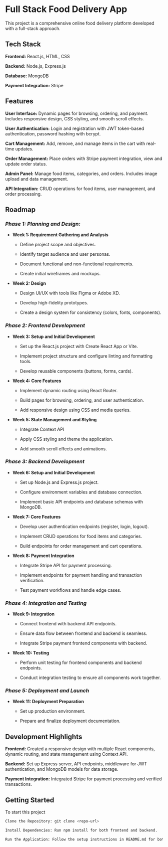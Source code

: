 # Full Stack Food Delivery App

This project is a comprehensive online food delivery platform developed with a full-stack approach.


## Tech Stack

**Frontend:** React.js, HTML, CSS

**Backend:** Node.js, Express.js

**Database:** MongoDB

**Payment Integration:** Stripe

## Features

**User Interface:** Dynamic pages for browsing, ordering, and payment. Includes responsive design, CSS styling, and smooth scroll effects.

**User Authentication:** Login and registration with JWT token-based authentication, password hashing with bcrypt.

**Cart Management:** Add, remove, and manage items in the cart with real-time updates.

**Order Management:** Place orders with Stripe payment integration, view and update order status.

**Admin Panel:** Manage food items, categories, and orders. Includes image upload and data management.

**API Integration:** CRUD operations for food items, user management, and order processing.

## Roadmap

### *Phase 1: Planning and Design:*

* **Week 1: Requirement Gathering and Analysis** 

    - Define project scope and objectives.

    - Identify target audience and user personas.

    - Document functional and non-functional requirements.

    - Create initial wireframes and mockups.

* **Week 2: Design** 

    - Design UI/UX with tools like Figma or Adobe XD.

    - Develop high-fidelity prototypes.

    - Create a design system for consistency (colors, fonts, components).

### *Phase 2: Frontend Development*

* **Week 3: Setup and Initial Development** 

    - Set up the React.js project with Create React App or Vite.

    - Implement project structure and configure linting and formatting tools.

    - Develop reusable components (buttons, forms, cards).

* **Week 4: Core Features** 

    - Implement dynamic routing using React Router.

    - Build pages for browsing, ordering, and user authentication.

    - Add responsive design using CSS and media queries.

* **Week 5: State Management and Styling** 

    - Integrate Context API

    - Apply CSS styling and theme the application.

    - Add smooth scroll effects and animations.

### *Phase 3: Backend Development*

* **Week 6: Setup and Initial Development** 

    - Set up Node.js and Express.js project.

    - Configure environment variables and database connection.

    - Implement basic API endpoints and database schemas with MongoDB.

* **Week 7: Core Features** 

    - Develop user authentication endpoints (register, login, logout).

    - Implement CRUD operations for food items and categories.

    - Build endpoints for order management and cart operations.

* **Week 8: Payment Integration** 

    - Integrate Stripe API for payment processing.

    - Implement endpoints for payment handling and transaction verification.

    - Test payment workflows and handle edge cases.

### *Phase 4: Integration and Testing*

* **Week 9: Integration** 

    - Connect frontend with backend API endpoints.

    - Ensure data flow between frontend and backend is seamless.

    - Integrate Stripe payment frontend components with backend.

* **Week 10: Testing** 

    - Perform unit testing for frontend components and backend endpoints.

    - Conduct integration testing to ensure all components work together.

### *Phase 5: Deployment and Launch*

* **Week 11: Deployment Preparation** 

    - Set up production environment.

    - Prepare and finalize deployment documentation.

## Development Highlights

**Frontend:** Created a responsive design with multiple React components, dynamic routing, and state management using Context API.

**Backend:** Set up Express server, API endpoints, middleware for JWT authentication, and MongoDB models for data storage.

**Payment Integration:** Integrated Stripe for payment processing and verified transactions.


## Getting Started

To start this project

```bash
Clone the Repository: git clone <repo-url>
```

```bash
Install Dependencies: Run npm install for both frontend and backend.
```

```bash
Run the Application: Follow the setup instructions in README.md for both frontend and backend.
```
